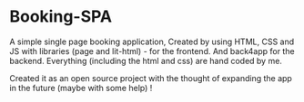 # Booking-SPA
A simple single page booking application,
Created by using HTML, CSS and JS with libraries (page and lit-html) - for the frontend. 
And back4app for the backend. 
Everything (including the html and css) are hand coded by me. 

Created it as an open source project with the thought of expanding the app in the future (maybe with some help) !

